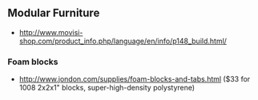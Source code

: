 
## Modular Furniture

 - http://www.movisi-shop.com/product_info.php/language/en/info/p148_build.html/

### Foam blocks

 - http://www.jondon.com/supplies/foam-blocks-and-tabs.html ($33 for 1008 2x2x1" blocks, super-high-density polystyrene)
